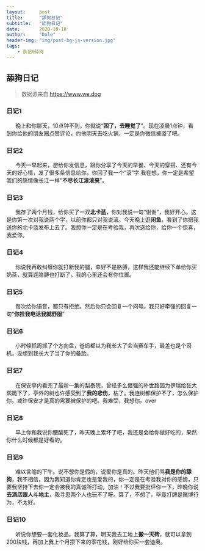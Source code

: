 ```yaml
---
layout:     post
title:      "舔狗日记"
subtitle:   "舔狗日记"
date:       2020-10-18
author:     "Dale"
header-img: "img/post-bg-js-version.jpg"
tags:
    - 杂记&舔狗 
---
```


## 舔狗日记
> 数据源来自 https://www.we.dog 

### 日记1
&#160;&#160; &#160; &#160;晚上和你聊天，10点钟不到，你就说“**困了，去睡觉了**”。现在凌晨1点钟，看到你给他的朋友圈点赞评论，约他明天去吃火锅，一定是你微信被盗了吧。

### 日记2
&#160;&#160; &#160; &#160;今天一早起来，想给你发信息，跟你分享了今天的早餐、今天的穿搭、还有今天的好心情，发了很多条信息给你，你回了我一个“滚”字 我在想，你一定是希望我们的感情像长江一样“**不尽长江滚滚来**”。

### 日记3
&#160;&#160; &#160; &#160;我存了两个月钱，给你买了一双**北卡蓝**，你对我说一句“谢谢”，我好开心。这是你第一次对我说两个字，以前你都只对我说滚。今天晚上逛**闲鱼**，看到了你把我送你的北卡蓝发布上去了。我想你一定是在考验我，再次送给你，给你一个惊喜，我爱你。

### 日记4
&#160;&#160; &#160; &#160;你说我再敢纠缠你就打断我的腿，幸好不是胳膊，这样我还能继续下单给你买奶茶，就算连胳膊也打断了，我的心里还会有你位置。

### 日记5
&#160;&#160; &#160; &#160;每次给你语音，都只有拒绝。然后你只会回复一个问号。我只好牵强的回复一句“**你挂我电话我就舒服**”

### 日记6
&#160;&#160; &#160; &#160;小时候抓周抓了个方向盘，爸妈都以为我长大了会当赛车手，最差也是个司机，没想到我长大了当了你的备胎。

### 日记7
&#160;&#160; &#160; &#160;在保安亭内看完了最新一集的梨泰院，曾经多么倔强的朴世路因为伊瑞给张大熙跪下了，亭外的树也许感受到了**我的悲伤**，枯了。我连树都保护不了，怎么保护你，或许保安才是真的需要被保护的吧。我难受，我想你。over

### 日记8
&#160;&#160; &#160; &#160;早上你和我说你腰酸死了，昨天晚上累坏了吧，我还是会给你做好吃的，果然你什么时候都是好看的。

### 日记9
&#160;&#160; &#160; &#160;难以言喻的下午。说不想你是假的，说爱你是真的。昨天他们骂**我是你的舔狗**，我不相信，因为我知道你肯定也是爱我的，你一定是在考验我对你的感情，只要我坚持下去你一定会被我的真诚所打动，加油！不过我要批评你一下，昨晚你说**去酒店跟人斗地主**，我寻思两个人也玩不了呀。算了，不想了，毕竟打牌是赌博行为，不太好。

### 日记10
&#160;&#160; &#160; &#160;听说你想要一套化妆品，我算了算，明天我去工地上**搬一天砖**，就可以拿到200块钱，再加上我上个月攒下来的零花钱，刚好给你买一套迪奥。

